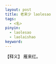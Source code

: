 ```yaml
---     
layout: post    
title: 老来少 laolesao      
tags:      
  - <名>     
pinyin:       
  - laolesao 
  - laolaishao      
keyword:     
---    
```


【释义】 雁来红。    


